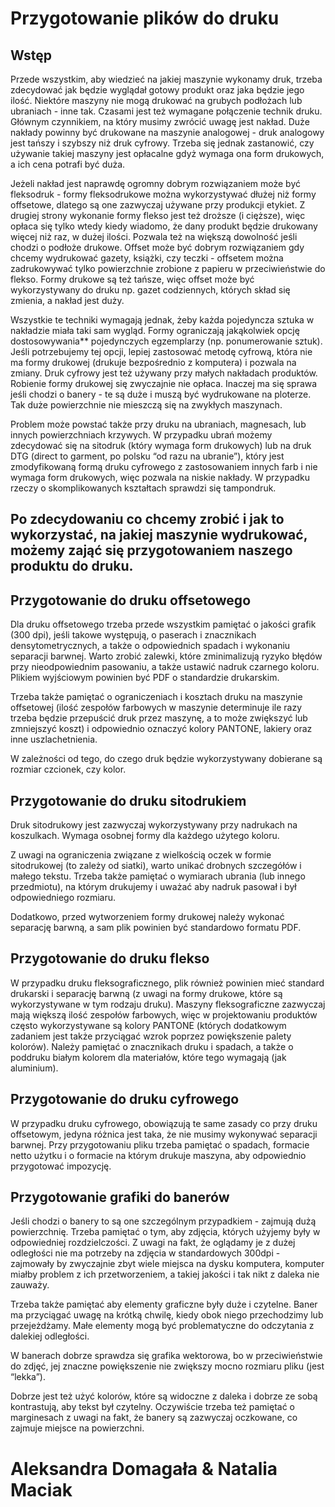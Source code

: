 # Przygotowanie plików do druku

## Wstęp
 Przede wszystkim, aby wiedzieć na jakiej maszynie wykonamy druk, trzeba zdecydować jak będzie wyglądał gotowy produkt oraz jaka będzie jego ilość. Niektóre maszyny nie mogą drukować na grubych podłożach lub ubraniach - inne tak. Czasami jest też wymagane połączenie technik druku. Głównym czynnikiem, na który musimy zwrócić uwagę jest nakład. Duże nakłady powinny być drukowane na maszynie analogowej - druk analogowy jest tańszy i szybszy niż druk cyfrowy. Trzeba się jednak zastanowić, czy używanie takiej maszyny jest opłacalne gdyż wymaga ona form drukowych, a ich cena potrafi być duża.

 Jeżeli nakład jest naprawdę ogromny dobrym rozwiązaniem może być fleksodruk - formy fleksodrukowe można wykorzystywać dłużej niż formy offsetowe, dlatego są one zazwyczaj używane przy produkcji etykiet. Z drugiej strony wykonanie formy flekso jest też droższe (i cięższe), więc opłaca się tylko wtedy kiedy wiadomo, że dany produkt będzie drukowany więcej niż raz, w dużej ilości. Pozwala też na większą dowolność jeśli chodzi o podłoże drukowe. Offset może być dobrym rozwiązaniem gdy chcemy wydrukować gazety, książki, czy teczki - offsetem można zadrukowywać tylko powierzchnie zrobione z papieru w przeciwieństwie do flekso. Formy drukowe są też tańsze, więc offset może być wykorzystywany do druku np. gazet codziennych, których skład się zmienia, a nakład jest duży.

 Wszystkie te techniki wymagają jednak, żeby każda pojedyncza sztuka w nakładzie miała taki sam wygląd. Formy ograniczają jakąkolwiek opcję dostosowywania** pojedynczych egzemplarzy (np. ponumerowanie sztuk). Jeśli potrzebujemy tej opcji, lepiej zastosować metodę cyfrową, która nie ma formy drukowej (drukuje bezpośrednio z komputera) i pozwala na zmiany. Druk cyfrowy jest też używany przy małych nakładach produktów. Robienie formy drukowej się zwyczajnie nie opłaca. Inaczej ma się sprawa jeśli chodzi o banery - te są duże i muszą być wydrukowane na ploterze. Tak duże powierzchnie nie mieszczą się na zwykłych maszynach.

 Problem może powstać także przy druku na ubraniach, magnesach, lub innych powierzchniach krzywych. W przypadku ubrań możemy zdecydować się na sitodruk (który wymaga form drukowych) lub na druk DTG (direct to garment, po polsku “od razu na ubranie”), który jest zmodyfikowaną formą druku cyfrowego z zastosowaniem innych farb i nie wymaga form drukowych, więc pozwala na niskie nakłady. W przypadku rzeczy o skomplikowanych kształtach sprawdzi się tampondruk.

## Po zdecydowaniu co chcemy zrobić i jak to wykorzystać, na jakiej maszynie wydrukować, możemy zająć się przygotowaniem naszego produktu do druku.

## Przygotowanie do druku offsetowego
 Dla druku offsetowego trzeba przede wszystkim pamiętać o jakości grafik (300 dpi), jeśli takowe występują, o paserach i znacznikach densytometrycznych, a także o odpowiednich spadach i wykonaniu separacji barwnej. Warto zrobić zalewki, które zminimalizują ryzyko błędów przy nieodpowiednim pasowaniu, a także ustawić nadruk czarnego koloru. Plikiem wyjściowym powinien być PDF o standardzie drukarskim.

 Trzeba także pamiętać o ograniczeniach i kosztach druku na maszynie offsetowej (ilość zespołów farbowych w maszynie determinuje ile razy trzeba będzie przepuścić druk przez maszynę, a to może zwiększyć lub zmniejszyć koszt) i odpowiednio oznaczyć kolory PANTONE, lakiery oraz inne uszlachetnienia.

 W zależności od tego, do czego druk będzie wykorzystywany dobierane są rozmiar czcionek, czy kolor.

## Przygotowanie do druku sitodrukiem
 Druk sitodrukowy jest zazwyczaj wykorzystywany przy nadrukach na koszulkach. Wymaga osobnej formy dla każdego użytego koloru.

 Z uwagi na ograniczenia związane z wielkością oczek w formie sitodrukowej (to zależy od siatki), warto unikać drobnych szczegółów i małego tekstu. Trzeba także pamiętać o wymiarach ubrania (lub innego przedmiotu), na którym drukujemy i uważać aby nadruk pasował i był odpowiedniego rozmiaru.

 Dodatkowo, przed wytworzeniem formy drukowej należy wykonać separację barwną, a sam plik powinien być standardowo formatu PDF.

## Przygotowanie do druku flekso
 W przypadku druku fleksograficznego, plik również powinien mieć standard drukarski i separację barwną (z uwagi na formy drukowe, które są wykorzystywane w tym rodzaju druku). Maszyny fleksograficzne zazwyczaj mają większą ilość zespołów farbowych, więc w projektowaniu produktów często wykorzystywane są kolory PANTONE (których dodatkowym zadaniem jest także przyciągać wzrok poprzez powiększenie palety kolorów). Należy pamiętać o znacznikach druku i spadach, a także o poddruku białym kolorem dla materiałów, które tego wymagają (jak aluminium).

## Przygotowanie do druku cyfrowego
 W przypadku druku cyfrowego, obowiązują te same zasady co przy druku offsetowym, jedyna różnica jest taka, że nie musimy wykonywać separacji barwnej. Przy przygotowaniu pliku trzeba pamiętać o spadach, formacie netto użytku i o formacie na którym drukuje maszyna, aby odpowiednio przygotować impozycję.

## Przygotowanie grafiki do banerów
 Jeśli chodzi o banery to są one szczególnym przypadkiem - zajmują dużą powierzchnię. Trzeba pamiętać o tym, aby zdjęcia, których użyjemy były w odpowiedniej rozdzielczości.
 Z uwagi na fakt, że oglądamy je z dużej odległości nie ma potrzeby na zdjęcia w standardowych 300dpi - zajmowały by zwyczajnie zbyt wiele miejsca na dysku komputera, komputer miałby problem z ich przetworzeniem, a takiej jakości i tak nikt z daleka nie zauważy.

 Trzeba także pamiętać aby elementy graficzne były duże i czytelne. Baner ma przyciągać uwagę na krótką chwilę, kiedy obok niego przechodzimy lub przejeżdżamy. Małe elementy mogą być problematyczne do odczytania z dalekiej odległości.

 W banerach dobrze sprawdza się grafika wektorowa, bo w przeciwieństwie do zdjęć, jej znaczne powiększenie nie zwiększy mocno rozmiaru pliku (jest “lekka”).

 Dobrze jest też użyć kolorów, które są widoczne z daleka i dobrze ze sobą kontrastują, aby tekst był czytelny. Oczywiście trzeba też pamiętać o marginesach z uwagi na fakt, że banery są zazwyczaj oczkowane, co zajmuje miejsce na powierzchni.

# Aleksandra Domagała & Natalia Maciak
